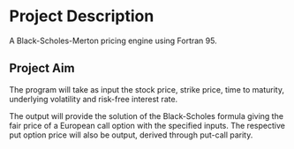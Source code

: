 # Project Description
A Black-Scholes-Merton pricing engine using Fortran 95.

## Project Aim
The program will take as input the stock price, strike price, time to maturity, underlying volatility and
risk-free interest rate.

The output will provide the solution of the Black-Scholes formula giving the fair price of a European call
option with the specified inputs. The respective put option price will also be output, derived through
put-call parity.
